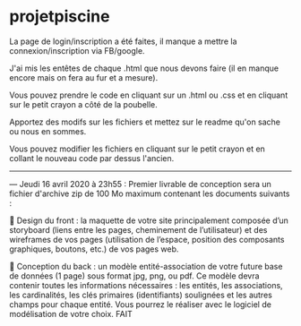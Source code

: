# projetpiscine

La page de login/inscription a été faites, il manque a mettre la connexion/inscription via FB/google.

J'ai mis les entêtes de chaque .html que nous devons faire (il en manque encore mais on fera au fur et a mesure).

Vous pouvez prendre le code en cliquant sur un .html ou .css et en cliquant sur le petit crayon a côté de la poubelle.

Apportez des modifs sur les fichiers et mettez sur le readme qu'on sache ou nous en sommes.

Vous pouvez modifier les fichiers en cliquant sur le petit crayon et en collant le nouveau code par dessus l'ancien.

----------------------------------------------------------------------------------------------------------------------

— Jeudi 16 avril 2020 à 23h55 : Premier livrable de conception sera un fichier d'archive zip de 100 Mo maximum contenant les documents suivants :

 Design du front : la maquette de votre site principalement composée d’un storyboard (liens entre les pages, cheminement de l’utilisateur) et des wireframes de vos pages (utilisation de l’espace, position des composants graphiques, boutons, etc.) de vos pages web.

 Conception du back : un modèle entité-association de votre future base de données (1 page) sous format jpg, png, ou pdf. Ce modèle devra contenir toutes les informations nécessaires : les entités, les associations, les cardinalités, les clés primaires (identifiants) soulignées et les autres champs pour chaque entité. Vous pourrez le réaliser avec le logiciel de modélisation de votre choix.  FAIT
